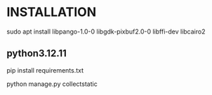 # INSTALLATION
sudo apt install libpango-1.0-0 libgdk-pixbuf2.0-0 libffi-dev libcairo2




## python3.12.11
pip install requirements.txt

python manage.py collectstatic
